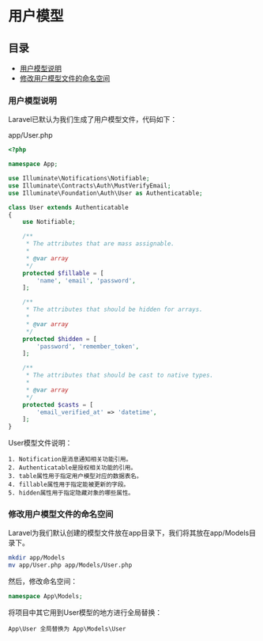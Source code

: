 # 用户模型

## 目录
- [用户模型说明](#用户模型说明)
- [修改用户模型文件的命名空间](#修改用户模型文件的命名空间)

### 用户模型说明
Laravel已默认为我们生成了用户模型文件，代码如下：  

app/User.php
```php
<?php

namespace App;

use Illuminate\Notifications\Notifiable;
use Illuminate\Contracts\Auth\MustVerifyEmail;
use Illuminate\Foundation\Auth\User as Authenticatable;

class User extends Authenticatable
{
    use Notifiable;

    /**
     * The attributes that are mass assignable.
     *
     * @var array
     */
    protected $fillable = [
        'name', 'email', 'password',
    ];

    /**
     * The attributes that should be hidden for arrays.
     *
     * @var array
     */
    protected $hidden = [
        'password', 'remember_token',
    ];

    /**
     * The attributes that should be cast to native types.
     *
     * @var array
     */
    protected $casts = [
        'email_verified_at' => 'datetime',
    ];
}
```
User模型文件说明：
```
1. Notification是消息通知相关功能引用。
2. Authenticatable是授权相关功能的引用。
3. table属性用于指定用户模型对应的数据表名。
4. fillable属性用于指定能被更新的字段。
5. hidden属性用于指定隐藏对象的哪些属性。
```

### 修改用户模型文件的命名空间
Laravel为我们默认创建的模型文件放在app目录下，我们将其放在app/Models目录下。
```bash
mkdir app/Models
mv app/User.php app/Models/User.php
```
然后，修改命名空间：
```php
namespace App\Models;
```
将项目中其它用到User模型的地方进行全局替换：
```
App\User 全局替换为 App\Models\User
```